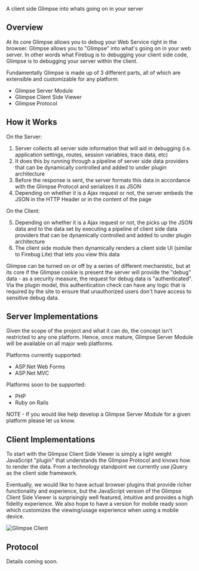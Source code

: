 A client side Glimpse into whats going on in your server 

Overview
--------
At its core Glimpse allows you to debug your Web Service right in the browser. Glimpse allows you to "Glimpse" into what's going on in your web server. In other words what Firebug is to debugging your client side code, Glimpse is to debugging your server within the client.

Fundamentally Glimpse is made up of 3 different parts, all of which are extensible and customizable for any platform:

* Glimpse Server Module 
* Glimpse Client Side Viewer 
* Glimpse Protocol


How it Works
------------
On the Server:

1. Server collects all server side information that will aid in debugging (i.e. application settings, routes, session variables, trace data, etc)
2. It does this by running through a pipeline of server side data providers that can be dynamically controlled and added to under plugin architecture
3. Before the response is sent, the server formats this data in accordance with the Glimpse Protocol and serializes it as JSON
4. Depending on whether it is a Ajax request or not, the server embeds the JSON in the HTTP Header or in the content of the page

On the Client:

5. Depending on whether it is a Ajax request or not, the picks up the JSON data and to the data set by executing a pipeline of client side data providers that can be dynamically controlled and added to under plugin architecture
6. The client side module then dynamically renders a client side UI (similar to Firebug Lite) that lets you view this data

Glimpse can be turned on or off by a series of different mechanistic, but at its core if the Glimpse cookie is present the server will provide the "debug" data - as a security measure, the request for debug data is "authenticated". Via the plugin model, this authentication check can have any logic that is required by the site to ensure that unauthorized users don't have access to sensitive debug data.

 
Server Implementations 
----------------------
Given the scope of the project and what it can do, the concept isn't restricted to any one platform. Hence, once mature, Glimpse Server Module will be available on all major web platforms. 

Platforms currently supported:

* ASP.Net Web Forms 
* ASP.Net MVC 

Platforms soon to be supported:

* PHP
* Ruby on Rails 

NOTE - If you would like help develop a Glimpse Server Module for a given platform please let us know.


Client Implementations 
----------------------
To start with the Glimpse Client Side Viewer is simply a light weight JavaScript "plugin" that understands the Glimpse Protocol and knows how to render the data. From a technology standpoint we currently use jQuery as the client side framework.

Eventually, we would like to have actual browser plugins that provide richer functionality and experience, but the JavaScript version of the Glimpse Client Side Viewer is surprisingly well featured, intuitive and provides a high fidelity experience. We also hope to have a version for mobile ready soon which customizes the viewing/usage experience when using a mobile device.

![Glimpse Client](/Glimpse/Glimpse/raw/master/Doco/Glimpse.png "Glimpse Client")

Protocol
-------- 
Details coming soon.
